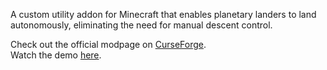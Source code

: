 A custom utility addon for Minecraft that enables planetary landers to land autonomously, eliminating the need for manual descent control.

Check out the official modpage on [CurseForge](https://www.curseforge.com/minecraft/mc-mods/ad-astra-auto-lander).   
Watch the demo [here](https://i.imgur.com/nlVIw2u.mp4).
